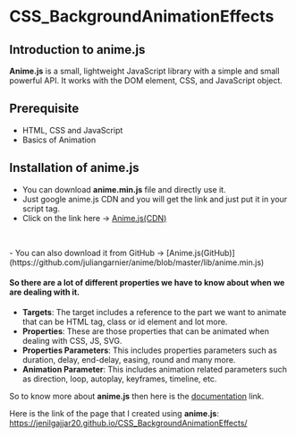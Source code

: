 
# CSS_BackgroundAnimationEffects

## Introduction to anime.js

**Anime.js** is a small, lightweight JavaScript library with a simple and small powerful API. It works with the DOM element, CSS, and JavaScript object.

## Prerequisite

- HTML, CSS and JavaScript
- Basics of Animation

## Installation of anime.js

- You can download **anime.min.js** file and directly use it.
- Just google anime.js CDN and you will get the link and just put it in your script tag.
- Click on the link here -> [Anime.js(CDN)](https://cdnjs.cloudflare.com/ajax/libs/animejs/3.2.0/anime.min.js)
    <code>
      <script src="https://cdnjs.cloudflare.com/ajax/libs/animejs/3.2.0/anime.min.js"></script>
    </code>
<br/>
- You can also download it from GitHub -> [Anime.js(GitHub)](https://github.com/juliangarnier/anime/blob/master/lib/anime.min.js)

#### So there are a lot of different properties we have to know about when we are dealing with it.

- **Targets**: The target includes a reference to the part we want to animate that can be HTML tag, class or id element and lot more.
- **Properties**: These are those properties that can be animated when dealing with CSS, JS, SVG.
- **Properties Parameters**: This includes properties parameters such as duration, delay, end-delay, easing, round and many more.
- **Animation Parameter**: This includes animation related parameters such as direction, loop, autoplay, keyframes, timeline, etc. 

So to know more about **anime.js** then here is the [documentation](https://animejs.com/documentation/) link.

Here is the link of the page that I created using **anime.js**: https://jenilgajjar20.github.io/CSS_BackgroundAnimationEffects/

